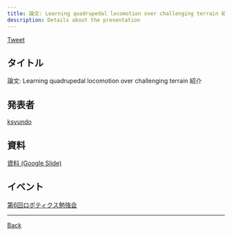 ```yaml
---
title: 論文: Learning quadrupedal locomotion over challenging terrain 紹介
description: Details about the presentation
---
```


<link rel="shortcut icon" type="image/x-icon" href="/favicon.ico?">

<a href="https://twitter.com/share?ref_src=twsrc%5Etfw" class="twitter-share-button" data-show-count="false">Tweet</a><script async src="https://platform.twitter.com/widgets.js" charset="utf-8"></script>

## タイトル
論文: Learning quadrupedal locomotion over challenging terrain 紹介
## 発表者
[ksyundo](https://connpass.com/user/nekokoneko_mode/)
## 資料
[資料 (Google Slide)](https://docs.google.com/presentation/d/1q44sCpLOSO43dTfb4x6m9Q1dMO-DKdJMYiVsEt8s_PI/edit?usp=sharing)
## イベント
[第6回ロボティクス勉強会](./6.md)

- - -
[Back](../../archive.md)

